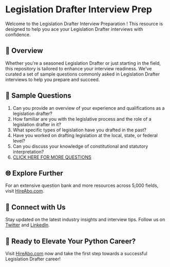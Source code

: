 # Legislation Drafter Interview Prep

Welcome to the Legislation Drafter Interview Preparation ! This resource is designed to help you ace your Legislation Drafter interviews with confidence.

## 🚀 Overview

Whether you're a seasoned Legislation Drafter or just starting in the field, this repository is tailored to enhance your interview readiness. We've curated a set of sample questions commonly asked in Legislation Drafter interviews to help you prepare and succeed.

## 📝 Sample Questions

1. Can you provide an overview of your experience and qualifications as a legislation drafter?
2. How familiar are you with the legislative process and the role of a legislation drafter in it?
3. What specific types of legislation have you drafted in the past?
4. Have you worked on drafting legislation at the local, state, or federal level?
5. Can you discuss your knowledge of constitutional and statutory interpretation?
6. [CLICK HERE FOR MORE QUESTIONS](https://hireabo.com/job/7_3_37/Legislation%20Drafter)

## 🌐 Explore Further

For an extensive question bank and more resources across 5,000 fields, visit [HireAbo.com](https://www.hireabo.com).

## 📱 Connect with Us

Stay updated on the latest industry insights and interview tips. Follow us on [Twitter](https://twitter.com/hireabo) and [LinkedIn](https://www.linkedin.com/in/hire-abo-3609972a8/).

## 🚀 Ready to Elevate Your Python Career?

Visit [HireAbo.com](https://www.hireabo.com) now and take the first step towards a successful Legislation Drafter career!